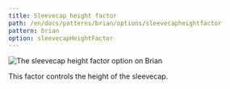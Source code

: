 ```yaml
---
title: Sleevecap height factor
path: /en/docs/patterns/brian/options/sleevecapheightfactor
pattern: brian
option: sleevecapHeightFactor
---
```


![The sleevecap height factor option on Brian](./sleevecapheightfactor.svg)

This factor controls the height of the sleevecap.